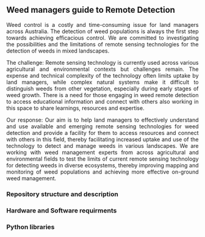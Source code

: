 ## Weed managers guide to Remote Detection
<div style="text-align: justify;">
Weed control is a costly and time-consuming issue for land managers across Australia. The detection of weed populations is always the first step towards achieving efficacious control. We are committed to investigating the possibilities and the limitations of remote sensing technologies for the detection of weeds in mixed landscapes.

The challenge: Remote sensing technology is currently used across various agricultural and environmental contexts but challenges remain. The expense and technical complexity of the technology often limits uptake by land managers, while complex natural systems make it difficult to distinguish weeds from other vegetation, especially during early stages of weed growth. There is a need for those engaging in weed remote detection to access educational information and connect with others also working in this space to share learnings, resources and expertise.

Our response: Our aim is to help land managers to effectively understand and use available and emerging remote sensing technologies for weed detection and provide a facility for them to access resources and connect with others in this field, thereby facilitating increased uptake and use of the technology to detect and manage weeds in various landscapes. We are working with weed management experts from across agricultural and environmental fields to test the limits of current remote sensing technology for detecting weeds in diverse ecosystems, thereby improving mapping and monitoring of weed populations and achieving more effective on-ground weed management.
</div>

### Repository structure and description
### Hardware and Software requirments
### Python libraries

